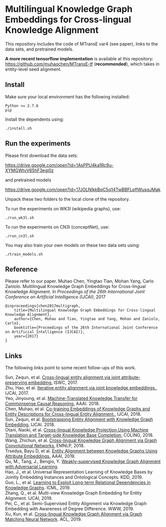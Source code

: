 # Multilingual Knowledge Graph Embeddings for Cross-lingual Knowledge Alignment

This repository includes the code of MTransE var4 (see paper), links to the data sets, and pretrained models.

**A more recent tensorflow implementation** is available at this repository: https://github.com/muhaochen/MTransE-tf (**recommended**), which takes in entity-level seed alignment.
## Install
Make sure your local environment has the following installed:

    Python >= 2.7.6
    pip
    
Install the dependents using:

    ./install.sh

## Run the experiments
Please first download the data sets:

https://drive.google.com/open?id=1AsPPU4ka1Rc9u-XYMGWtvV65hF3egi0z

and pretrained models

https://drive.google.com/open?id=17JOLNlkkBqC5q14TwBBFLpflWusqJMak

Unpack these two folders to the local clone of the repository.

To run the experiments on WK3l (wikipedia graphs), use:

    ./run_wk3l.sh
To run the experiments on CN3l (conceptNet), use:

    ./run_cn3l.sh
You may also train your own models on these two data sets using:

    ./train_models.sh

## Reference
Please refer to our paper. 
Muhao Chen, Yingtao Tian, Mohan Yang, Carlo Zaniolo. Multilingual Knowledge Graph Embeddings for Cross-lingual Knowledge Alignment. In *Proceedings of the 26th International Joint Conference on Artificial Intelligence (IJCAI)*, 2017

    @inproceedings{chen2017multigraph,
        title={Multilingual Knowledge Graph Embeddings for Cross-lingual Knowledge Alignment},
        author={Chen, Muhao and Tian, Yingtao and Yang, Mohan and Zaniolo, Carlo},
        booktitle={Proceedings of the 26th International Joint Conference on Artificial Intelligence (IJCAI)},
        year={2017}
    }

## Links
The following links point to some recent follow-ups of this work.

Sun, Zequn, et al. [Cross-lingual entity alignment via joint attribute-preserving embedding.](https://iswc2017.semanticweb.org/wp-content/uploads/papers/MainProceedings/188.pdf) ISWC, 2017.  
Zhu, Hao, et al. [Iterative entity alignment via joint knowledge embeddings.](https://www.researchgate.net/profile/Hao_Zhu31/publication/318830326_Iterative_Entity_Alignment_via_Joint_Knowledge_Embeddings/links/598afe10aca27243585a115e/Iterative-Entity-Alignment-via-Joint-Knowledge-Embeddings.pdf), IJCAI, 2017.  
Yeo, Jinyoung, et al. [Machine-Translated Knowledge Transfer for Commonsense Causal Reasoning.](https://pdfs.semanticscholar.org/d065/0236b8cd7a693691eb479614d31a394b0c9b.pdf) AAAI. 2018.  
Chen, Muhao, et al. [Co-training Embeddings of Knowledge Graphs and Entity Descriptions for Cross-lingual Entity Alignment.](http://www.ijcai.org/proceedings/2018/0556.pdf), IJCAI, 2018.  
Sun, Zequn, et al. [Bootstrapping Entity Alignment with Knowledge Graph Embedding.](https://www.ijcai.org/proceedings/2018/0611.pdf) IJCAI. 2018.  
Otani, Naoki, et al. [Cross-lingual Knowledge Projection Using Machine Translation and Target-side Knowledge Base Completion.](http://www.aclweb.org/anthology/C18-1128) COLING, 2018.  
Wang, Zhichun, et al. [Cross-lingual Knowledge Graph Alignment via Graph Convolutional Networks.](http://aclweb.org/anthology/D18-1032) EMNLP, 2018.  
Trsedya, Bayu D, et al. [Entity Alignment between Knowledge Graphs Using Attribute Embeddings.](http://www.ruizhang.info/publications/AAAI2019-Entity%20Alignment%20between%20Knowledge%20Graphs%20Using%20Attribute%20Embeddings.pdf) AAAI, 2019.  
Qu, M., Tang, J., Bengio, Y. [Weakly-supervised Knowledge Graph Alignment with Adversarial Learning](https://openreview.net/pdf?id=S14h9sCqYm).  
Hao, J., et al. Universal Representation Learning of Knowledge Bases by Jointly Embedding Instances and Ontological Concepts. KDD, 2019.  
Guo, L., et al. [Learning to Exploit Long-term Relational Dependencies in Knowledge Graphs](https://arxiv.org/pdf/1905.04914.pdf). ICML, 2019.  
Zhang, Q., et al. Multi-view Knowledge Graph Embedding for Entity Alignment. IJCAI, 2019.  
Pei, C., et al. Semi-Supervised Entity Alignment via Knowledge Graph Embedding with Awareness of Degree Difference. WWW, 2019.  
Xu, Kun, et al. [Cross-lingual Knowledge Graph Alignment via Graph Matching Neural Network](https://arxiv.org/pdf/1905.11605). ACL, 2019.
